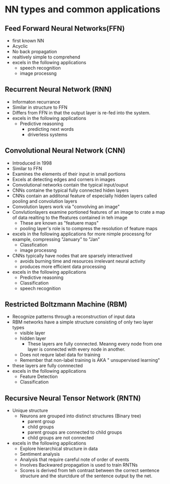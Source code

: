 # NN types and common applications 

## Feed Forward Neural Networks(FFN)
- first known NN
- Acyclic
- No back propagation
- realtively simple to comprehend
- excels in the following applications 
    * speech recognition
    * image processng




## Recurrent Neural Network (RNN)
- Informaton recurrance 
- Similar in structure to FFN
- Differs from FFN in that the output layer
is re-fed into the system.
- excels in the following applications 
    * Predictive reasoning
        - predicting next words 
        - driverless systems 

## Convolutional Neural Network (CNN)
- Introduced in 1998
- Similar to FFN
- Examines the elements of their input in small portions
- Excels at detecting edges and corners in images
- Convolutional networks contain the typical input/ouput
- CNNs containe the typical fully connected hiden layers
- CNNs contain an additonal feature of especially hidden layers called pooling and 
convolution layers
- Convolution layers work via "convolving an image"
- Convlutionlayers examine portioned features of an image to crate a map of data realting to the ffeatures contained in teh image
    * These are known as "featuere maps"
    * pooling layer's role is to compress the resolution of feature maps 
- excels in the following applications for more nimple processng
for example, compressing "January" to "Jan"
    * Classfication
    * image processng
- CNNs typically have nodes that are sparsely interactived
    * avoids burning time and resources irrelevant neural activity
    * produces more efficient data processing 
- excels in the following applications 
    * Predictive reasoning
    * Classification
    * speech recognition


## Restricted Boltzmann Machine (RBM)
- Recognize patterns through a reconstruction of input data
- RBM networks have a simple structure consisting of only two layer types
    * visible layer
    * hidden layer
        - These layers are fully connected. Meanng every node
        from one layer is connected with every node in another.
    * Does not requre label data for training
    * Remember that non-label training is AKA " unsupervised learning"
- these layers are fully connnected
- excels in the following applications 
    * Feature Detection
    * Classification





## Recursive Neural Tensor Network (RNTN)
- Unique structure
    * Neurons are grouped into distinct structures (Binary tree)
        - parent group
        - child groups 
        - parent groups are connected to child groups
        - child groups are not connected
- excels in the following applications 
    * Explore hierarchical structure in data
    * Sentiment analysis
    * Analysis that require careful note of order of events
    * Involves Backwared propagation is used to train RNTNs 
    * Scores is derived from teh contrast between the correct sentence
    structure and the sturctdure of the sentence output by the net.



